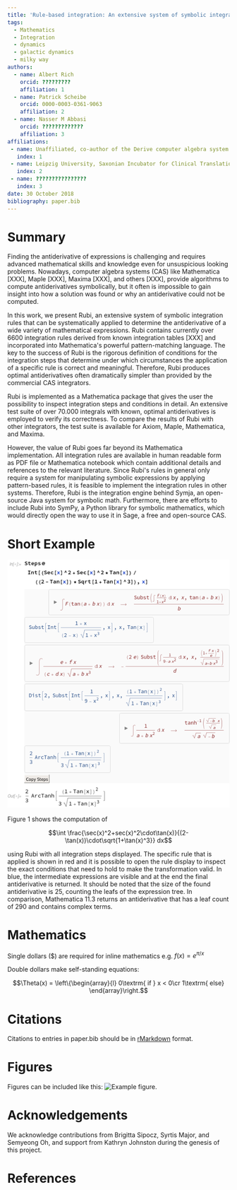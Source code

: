 ```yaml
---
title: 'Rule-based integration: An extensive system of symbolic integration rules'
tags:
  - Mathematics
  - Integration
  - dynamics
  - galactic dynamics
  - milky way
authors:
  - name: Albert Rich
    orcid: ?????????
    affiliation: 1
  - name: Patrick Scheibe
    orcid: 0000-0003-0361-9063
    affiliation: 2
  - name: Nasser M Abbasi
    orcid: ?????????????
    affiliation: 3
affiliations:
 - name: Unaffiliated, co-author of the Derive computer algebra system
   index: 1
 - name: Leipzig University, Saxonian Incubator for Clinical Translation, Philipp-Rosenthal-Straße 55, 04103 Leipzig
   index: 2
 - name: ????????????????
   index: 3
date: 30 October 2018
bibliography: paper.bib
---
```


# Summary

Finding the antiderivative of expressions is challenging and requires advanced mathematical skills
and knowledge even for unsuspicious looking problems. Nowadays, computer algebra systems (CAS)
like Mathematica [XXX], Maple [XXX], Maxima [XXX], and others [XXX], provide algorithms
to compute antiderivatives symbolically, but it often is impossible to gain insight into how a
solution was found or why an antiderivative could not be computed.

In this work, we present Rubi, an extensive system of symbolic integration rules that can be
systematically applied to determine the antiderivative of a wide variety of mathematical expressions.
Rubi contains currently over 6600 integration rules derived from known integration tables [XXX]
and incorporated into Mathematica's powerful pattern-matching language. The key to the success of Rubi
is the rigorous definition of conditions for the integration steps that determine under which circumstances
the application of a specific rule is correct and meaningful.
Therefore, Rubi produces optimal antiderivatives often dramatically simpler than provided by the commercial CAS integrators.

Rubi is implemented as a Mathematica package that gives the user the possibility to inspect integration
steps and conditions in detail. 
An extensive test suite of over 70.000 integrals with known, optimal antiderivatives is employed to
verify its correctness. To compare the results of Rubi with other integrators, the test suite is
available for Axiom, Maple, Mathematica, and Maxima.

However, the value of Rubi goes far beyond its Mathematica implementation. All integration rules are
available in human readable form as PDF file or Mathematica notebook which contain additional details
and references to the relevant literature. Since Rubi's rules in general only require a system for
manipulating symbolic expressions by applying pattern-based rules, it is feasible to implement the
integration rules in other systems. Therefore, Rubi is the integration engine behind Symja,
an open-source Java system for symbolic math. Furthermore, there are efforts to include Rubi into SymPy,
a Python library for symbolic mathematics, which would directly open the way to use it in Sage,
a free and open-source CAS.


# Short Example

![Figure 1](figure1.png)

Figure 1 shows the computation of

$$\int \frac{\sec(x)^2+sec(x)^2\cdot\tan(x)}{(2-\tan(x))\cdot\sqrt{1+\tan(x)^3}} dx$$

using Rubi with all integration steps displayed.
The specific rule that is applied is shown in red and it is possible to open the rule display to inspect the exact conditions that need to hold to make the transformation valid.
In blue, the intermediate expressions are visible and at the end the final antiderivative is returned.
It should be noted that the size of the found antiderivative is 25, counting the leafs of the expression tree.
In comparison, Mathematica 11.3 returns an antiderivative that has a leaf count of 290 and contains complex terms.


# Mathematics

Single dollars ($) are required for inline mathematics e.g. $f(x) = e^{\pi/x}$

Double dollars make self-standing equations:

$$\Theta(x) = \left\{\begin{array}{l}
0\textrm{ if } x < 0\cr
1\textrm{ else}
\end{array}\right.$$


# Citations

Citations to entries in paper.bib should be in
[rMarkdown](http://rmarkdown.rstudio.com/authoring_bibliographies_and_citations.html)
format.

# Figures

Figures can be included like this: ![Example figure.](figure.png)

# Acknowledgements

We acknowledge contributions from Brigitta Sipocz, Syrtis Major, and Semyeong
Oh, and support from Kathryn Johnston during the genesis of this project.

# References
